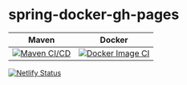 # spring-docker-gh-pages
| Maven | Docker |
|---|---|
| [![Maven CI/CD](https://github.com/nathansnow1981/spring-docker-gh-pages/actions/workflows/maven.yml/badge.svg)](https://github.com/nathansnow1981/spring-docker-gh-pages/actions/workflows/maven.yml) | [![Docker Image CI](https://github.com/nathansnow1981/spring-docker-gh-pages/actions/workflows/docker-image.yml/badge.svg)](https://github.com/nathansnow1981/spring-docker-gh-pages/actions/workflows/docker-image.yml) |

[![Netlify Status](https://api.netlify.com/api/v1/badges/fee67e85-64c2-4b56-85f8-6d2f87e1d645/deploy-status)](https://app.netlify.com/sites/rainbow-clafoutis-cbfad1/deploys)
